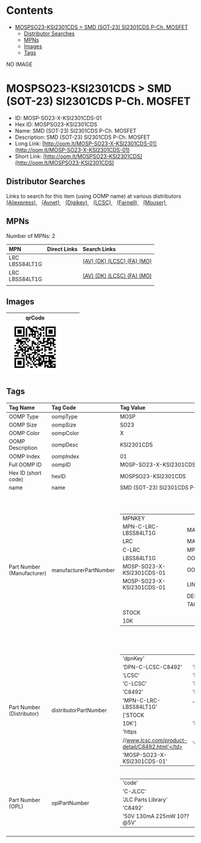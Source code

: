 



Contents
========

* [MOSPSO23-KSI2301CDS > SMD (SOT-23) SI2301CDS P-Ch. MOSFET](#mospso23-ksi2301cds--smd-sot-23-si2301cds-p-ch-mosfet)
	* [Distributor Searches](#distributor-searches)
	* [MPNs](#mpns)
	* [Images](#images)
	* [Tags](#tags)
  
NO IMAGE  
# MOSPSO23-KSI2301CDS > SMD (SOT-23) SI2301CDS P-Ch. MOSFET

- ID: MOSP-SO23-X-KSI2301CDS-01
- Hex ID: MOSPSO23-KSI2301CDS
- Name: SMD (SOT-23) SI2301CDS P-Ch. MOSFET
- Description: SMD (SOT-23) SI2301CDS P-Ch. MOSFET
- Long Link: [http://oom.lt/MOSP-SO23-X-KSI2301CDS-01](http://oom.lt/MOSP-SO23-X-KSI2301CDS-01)
- Short Link: [http://oom.lt/MOSPSO23-KSI2301CDS](http://oom.lt/MOSPSO23-KSI2301CDS)

## Distributor Searches
  
Links to search for this item (using OOMP name) at various distributors  
[(Aliexpress) ](https://www.aliexpress.com/wholesale?SearchText=1117SMD+SOT-23+SI2301CDS+P-Ch.+MOSFET)&nbsp;&nbsp;&nbsp;[(Avnet) ](https://www.avnet.com/shop/us/search/SMD+SOT-23+SI2301CDS+P-Ch.+MOSFET)&nbsp;&nbsp;&nbsp;[(Digikey) ](https://www.digikey.co.uk/en/products/result?s=SMD+SOT-23+SI2301CDS+P-Ch.+MOSFET)&nbsp;&nbsp;&nbsp;[(LCSC) ](https://www.lcsc.com/search?q=SMD+SOT-23+SI2301CDS+P-Ch.+MOSFET)&nbsp;&nbsp;&nbsp;[(Farnell) ](https://uk.farnell.com/search?st=SMD+SOT-23+SI2301CDS+P-Ch.+MOSFET)&nbsp;&nbsp;&nbsp;[(Mouser) ](https://www.mouser.com/c/?q=SMD+SOT-23+SI2301CDS+P-Ch.+MOSFET)&nbsp;&nbsp;&nbsp;
## MPNs
  
Number of MPNs: 2  

|MPN|Direct Links|Search Links|
| :--- | :--- | :--- |
|LRC<br>LBSS84LT1G||[(AV) ](https://www.avnet.com/shop/us/search/LBSS84LT1G)[(DK) ](https://www.digikey.co.uk/products/en?keywords=LBSS84LT1G)[(LCSC) ](https://www.lcsc.com/search?q=LBSS84LT1G)[(FA) ](https://uk.farnell.com/search?st=LBSS84LT1G)[(MO) ](https://www.mouser.com/c/?q=LBSS84LT1G)|
|LRC<br>LBSS84LT1G||[(AV) ](https://www.avnet.com/shop/us/search/LBSS84LT1G)[(DK) ](https://www.digikey.co.uk/products/en?keywords=LBSS84LT1G)[(LCSC) ](https://www.lcsc.com/search?q=LBSS84LT1G)[(FA) ](https://uk.farnell.com/search?st=LBSS84LT1G)[(MO) ](https://www.mouser.com/c/?q=LBSS84LT1G)|
||||

## Images
  

|qrCode<br>[![](https://raw.githubusercontent.com/oomlout/oomlout_OOMP_parts_V2/main/MOSP/SO23/X/KSI2301CDS/01/qrCode_140.png)](https://github.com/oomlout/oomlout_OOMP_parts_V2/tree/main/MOSP/SO23/X/KSI2301CDS/01/qrCode.png)||||
| :---: | :---: | :---: | :---: |

## Tags
  

|Tag Name|Tag Code|Tag Value|
| :--- | :--- | :--- |
|OOMP Type|oompType|MOSP|
|OOMP Size|oompSize|SO23|
|OOMP Color|oompColor|X|
|OOMP Description|oompDesc|KSI2301CDS|
|OOMP Index|oompIndex|01|
|Full OOMP ID|oompID|MOSP-SO23-X-KSI2301CDS-01|
|Hex ID (short code)|hexID|MOSPSO23-KSI2301CDS|
|name|name|SMD (SOT-23) SI2301CDS P-Ch. MOSFET|
|Part Number (Manufacturer)|manufacturerPartNumber|<table><tr><td>MPNKEY</td></tr><tr><td> MPN-C-LRC-LBSS84LT1G</td><td> MANUFACTURER</td></tr><tr><td> LRC</td><td> MANUCODE</td></tr><tr><td> C-LRC</td><td> MPN</td></tr><tr><td> LBSS84LT1G</td><td> OOMPIDPARTIAL</td></tr><tr><td> MOSP-SO23-X-KSI2301CDS-01</td><td> OOMPID</td></tr><tr><td> MOSP-SO23-X-KSI2301CDS-01</td><td> LINK</td></tr><tr><td> </td><td> DESCRIPTION</td></tr><tr><td> </td><td> TAGS</td></tr><tr><td> STOCK</td></tr><tr><td>10K</td></tr></table></td><td> <table><tr><td>MPNKEY</td></tr><tr><td> MPN-C-LRC-LBSS84LT1G</td><td> MANUFACTURER</td></tr><tr><td> LRC</td><td> MANUCODE</td></tr><tr><td> C-LRC</td><td> MPN</td></tr><tr><td> LBSS84LT1G</td><td> OOMPIDPARTIAL</td></tr><tr><td> MOSP-SO23-X-KSI2301CDS-01</td><td> OOMPID</td></tr><tr><td> MOSP-SO23-X-KSI2301CDS-01</td><td> LINK</td></tr><tr><td> </td><td> DESCRIPTION</td></tr><tr><td> </td><td> TAGS</td></tr><tr><td> STOCK</td></tr><tr><td>10K</td></tr></table>|
|Part Number (Distributor)|distributorPartNumber|<table><tr><td>'dpnKey'</td></tr><tr><td> 'DPN-C-LCSC-C8492'</td><td> 'DISTRIBUTOR'</td></tr><tr><td> 'LCSC'</td><td> 'DISTRCODE'</td></tr><tr><td> 'C-LCSC'</td><td> 'DPN'</td></tr><tr><td> 'C8492'</td><td> 'MPN'</td></tr><tr><td> 'MPN-C-LRC-LBSS84LT1G'</td><td> 'TAGS'</td></tr><tr><td> ['STOCK</td></tr><tr><td>10K']</td><td> 'LINK'</td></tr><tr><td> 'https</td></tr><tr><td>//www.lcsc.com/product-detail/C8492.html'</td><td> 'OOMPID'</td></tr><tr><td> 'MOSP-SO23-X-KSI2301CDS-01'</td></tr></table>|
|Part Number (OPL)|oplPartNumber|<table><tr><td>'code'</td></tr><tr><td> 'C-JLCC'</td><td> 'name'</td></tr><tr><td> 'JLC Parts Library'</td><td> 'partID'</td></tr><tr><td> 'C8492'</td><td> 'partName'</td></tr><tr><td> '50V 130mA 225mW 10??@5V'</td></tr></table>|
||||
